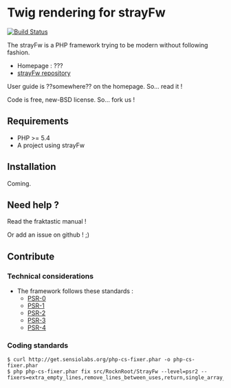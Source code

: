 # Twig rendering for strayFw

[![Build Status](https://travis-ci.org/RocknRoot/strayTwig.png?branch=master)](https://travis-ci.org/RocknRoot/strayTwig)

The strayFw is a PHP framework trying to be modern without following fashion.

* Homepage : ???
* [strayFw repository](https://github.com/RocknRoot/strayFw)

User guide is ??somewhere?? on the homepage. So... read it !

Code is free, new-BSD license. So... fork us !

## Requirements

* PHP >= 5.4
* A project using strayFw

## Installation

Coming.

## Need help ?

Read the fraktastic manual !

Or add an issue on github ! ;)

## Contribute

### Technical considerations

* The framework follows these standards :
    * [PSR-0](https://github.com/php-fig/fig-standards/blob/master/accepted/PSR-0.md 'PSR-0')
    * [PSR-1](https://github.com/php-fig/fig-standards/blob/master/accepted/PSR-1-basic-coding-standard.md 'PSR-1')
    * [PSR-2](https://github.com/php-fig/fig-standards/blob/master/accepted/PSR-2-coding-style-guide.md 'PSR-2')
    * [PSR-3](https://github.com/php-fig/fig-standards/blob/master/accepted/PSR-3-logger-interface.md 'PSR-3')
    * [PSR-4](https://github.com/php-fig/fig-standards/blob/master/accepted/PSR-4-autoloader.md 'PSR-4')

### Coding standards

    $ curl http://get.sensiolabs.org/php-cs-fixer.phar -o php-cs-fixer.phar
    $ php php-cs-fixer.phar fix src/RocknRoot/StrayFw --level=psr2 --fixers=extra_empty_lines,remove_lines_between_uses,return,single_array_no_trailing_comma,spaces_before_semicolon,spaces_cast,unused_use,whitespacy_lines,concat_with_spaces,ordered_use
